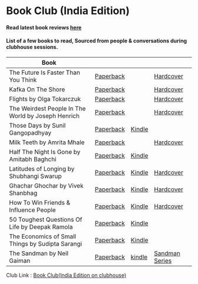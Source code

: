 # Book Club (India Edition)

#### Read latest book reviews [here](book-reviews)
#### List of a few books to read, Sourced from people & conversations during clubhouse sessions.

| Book        |    |       |  |
| ----------- | ----------- | ----------- | ----------- |
| The Future Is Faster Than You Think |[Paperback](https://amzn.to/3y99vUA) | |[Hardcover](https://amzn.to/3y682hG)| 
| Kafka On The Shore |[Paperback](https://amzn.to/3CrHFFy) | |[Hardcover](https://amzn.to/3RvLUnZ) | 
| Flights by Olga Tokarczuk | [Paperback](https://amzn.to/3CqmZxv) | |[Hardcover](https://amzn.to/3y4WlrF)|
|The Weirdest People In The World by Joseph Henrich | [Paperback](https://amzn.to/3EbUcyi) || [Hardcover](https://amzn.to/3dZBzmp)|
|Those Days  by Sunil Gangopadhyay | [Paperback](https://amzn.to/3fBLQFS) | [Kindle](https://amzn.to/3fyRHf1)| 
| Milk Teeth by Amrita Mhale | [Paperback](https://amzn.to/3y85GPe) || [Hardcover](https://amzn.to/3rs0LVP)|
| Half The Night Is Gone by Amitabh Baghchi | [Paperback](https://amzn.to/3e73LUi) | [Kindle](https://amzn.to/3Ebbw6g)||
| Latitudes of Longing by Shubhangi Swarup | [Paperback](https://amzn.to/3rpzEdP) | [Kindle](https://amzn.to/3USLDhE) | [Hardcover](https://amzn.to/3BUTfaA)|
| Ghachar Ghochar by Vivek Shanbhag | [Paperback](https://amzn.to/3rn8fZZ) | [Kindle](https://amzn.to/3M777DC) | [Hardcover](https://amzn.to/3M1aLi3)|
| How To Win Friends & Influence People | [Paperback](https://amzn.to/3BUTKS0) | [Kindle](https://amzn.to/3SSuTFE) | [Hardcover](https://amzn.to/3RDf4Sc)|
| 50 Toughest Questions Of Life by Deepak Ramola | [Paperback](https://amzn.to/3CnE2Ap) | [Kindle](https://amzn.to/3fBeWFo)|
| The Economics of Small Things by Sudipta Sarangi | [Paperback](https://amzn.to/3SLIKxi) | [Kindle](https://amzn.to/3fAFRRM)|
| The Sandman by Neil Gaiman |  [Paperback](https://amzn.to/3TDgVHY) | [kindle](https://amzn.to/3zarqKX) |[Sandman Series](https://amzn.to/3sr0vGQ)|


Club Link : [Book Club(India Edition on clubhouse)](https://www.clubhouse.com/club/book-club-india-edi)
